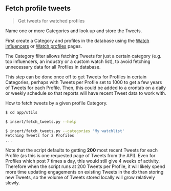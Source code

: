 
## Fetch profile tweets
> Get tweets for watched profiles

Name one or more Categories and look up and store the Tweets.

First create a Category and profiles in the database using the [Watch influencers](tweets/watch-influencers.md) or [Watch profiles](tweets/watch-profiles.md) pages.

The Category filter allows fetching Tweets for just a certain category (e.g. top influencers, an industry or a custom watch list), to avoid fetching unnecessary data for all Profiles in database.

This step can be done once off to get Tweets for Profiles in certain Categories, perhaps with Tweets per Profile set to 1000 to get a few years of Tweets for each Profile. Then, this could be added to a crontab on a daily or weekly schedule so that reports will have recent Tweet data to work with.

How to fetch tweets by a given profile Category.

```bash
$ cd app/utils
```

```bash
$ insert/fetch_tweets.py --help

$ insert/fetch_tweets.py --categories 'My watchlist'
Fetching Tweets for 2 Profiles
...
```

Note that the script defaults to getting **200** most recent Tweets for each Profile (as this is one requested page of Tweets from the API). Even for Profiles which post 7 times a day, this would still give 4 weeks of activity. Therefore when the script runs at 200 Tweets per Profile, it will likely spend more time updating engagements on existing Tweets in the db than storing new Tweets, so the volume of Tweets stored locally will grow relatively slowly.
